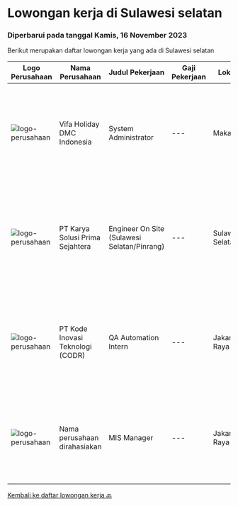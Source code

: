 
  # Lowongan kerja di Sulawesi selatan

  ### Diperbarui pada tanggal Kamis, 16 November 2023

  Berikut merupakan daftar lowongan kerja yang ada di Sulawesi selatan

  |Logo Perusahaan | Nama Perusahaan | Judul Pekerjaan | Gaji Pekerjaan | Lokasi | Deskripsi | Tanggal diunggah | Pranala |
  | -------------- | --------------- | --------------- | --------- | --------- | -------------- | ------- | ----------- |
  |![logo-perusahaan](https://image-service-cdn.seek.com.au/00f4312b14878aa61f233942b63bbbb1fda21f7f/ee4dce1061f3f616224767ad58cb2fc751b8d2dc)|Vifa Holiday DMC Indonesia|System Administrator|---|Makassar|Key Responsibilities: Implement, manage, and maintain our travel management system TMS and CRM. Ensure network and server stability and efficiency....|Rabu, 15 November 2023|https://www.jobstreet.co.id/id/job/system-administrator-4529255?token=0~6e40f420-6db7-4ee5-9a36-21b4c0334f6d&sectionRank=1&jobId=jobstreet-id-job-4529255|
|![logo-perusahaan](https://image-service-cdn.seek.com.au/bb0f2c313297f2db3d497466b95d7da85644edc0/ee4dce1061f3f616224767ad58cb2fc751b8d2dc)|PT Karya Solusi Prima Sejahtera|Engineer On Site (Sulawesi Selatan/Pinrang)|---|Sulawesi Selatan|Kualifikasi: Pendidikan minimal D3/S1 Teknik Informatika/Teknik Telekomunikasi. Memiliki pengalaman pekerjaan dibidang yang sama minimal 1 tahun....|Selasa, 07 November 2023|https://www.jobstreet.co.id/id/job/engineer-on-site-sulawesi-selatan-pinrang-4521883?token=0~6e40f420-6db7-4ee5-9a36-21b4c0334f6d&sectionRank=2&jobId=jobstreet-id-job-4521883|
|![logo-perusahaan](https://image-service-cdn.seek.com.au/6d97a4ffe0f325e8e84b260a2064eead4009eff7/ee4dce1061f3f616224767ad58cb2fc751b8d2dc)|PT Kode Inovasi Teknologi (CODR)|QA Automation Intern|---|Jakarta Raya|Job Description: Write test scripts to automate complex test cases and scenarios for web and/or mobile applications Implement strategy for quality...|Kamis, 02 November 2023|https://www.jobstreet.co.id/id/job/qa-automation-intern-4517099?token=0~6e40f420-6db7-4ee5-9a36-21b4c0334f6d&sectionRank=3&jobId=jobstreet-id-job-4517099|
|![logo-perusahaan](https://i.ibb.co/sqvTCh9/112815900-stock-vector-no-image-available-icon-flat-vector.webp)|Nama perusahaan dirahasiakan|MIS Manager|---|Jakarta Raya|Pendidikan minimal S1 segala jurusan Minimal memiliki 1 tahun pengalaman kerja di bidang yang sama Memiliki pengetahuan mengenai PHP dan bahasa...|Kamis, 02 November 2023|https://www.jobstreet.co.id/id/job/mis-manager-4517533?token=0~6e40f420-6db7-4ee5-9a36-21b4c0334f6d&sectionRank=4&jobId=jobstreet-id-job-4517533|


  [Kembali ke daftar lowongan kerja 🔙](../README.md#daftar-lowongan-kerja)
  